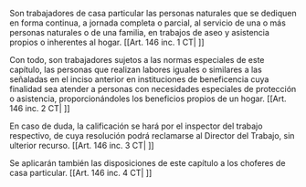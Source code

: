 Son trabajadores de casa particular las personas naturales que se dediquen en forma continua, a jornada completa o parcial, al servicio de una o más personas naturales o de una familia, en trabajos de aseo y asistencia propios o inherentes al hogar. [[Art. 146 inc. 1 CT| ]]

Con todo, son trabajadores sujetos a las normas especiales de este capítulo, las personas que realizan labores iguales o similares a las señaladas en el inciso anterior en instituciones de beneficencia cuya finalidad sea atender a personas con necesidades especiales de protección o asistencia, proporcionándoles los beneficios propios de un hogar. [[Art. 146 inc. 2 CT| ]]

En caso de duda, la calificación se hará por el inspector del trabajo respectivo, de cuya resolución podrá reclamarse al Director del Trabajo, sin ulterior recurso. [[Art. 146 inc. 3 CT| ]]

Se aplicarán también las disposiciones de este capítulo a los choferes de casa particular. [[Art. 146 inc. 4 CT| ]]